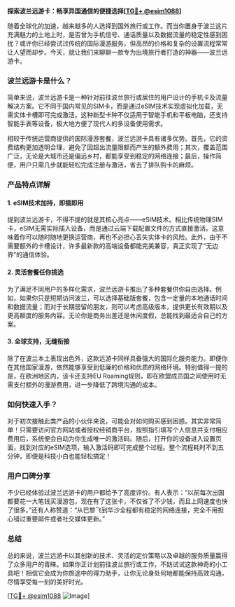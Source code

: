 **探索波兰远游卡：畅享异国通信的便捷选择[[TG💪+ @esim1088](https://t.me/s/esim1088)]**

随着全球化的加速，越来越多的人选择到国外旅行或工作。而当你置身于波兰这片充满魅力的土地上时，是否曾为手机信号、通话质量以及数据流量的稳定性感到困扰？或许你已经尝试过传统的国际漫游服务，但高昂的价格和复杂的设置流程常常让人望而却步。今天，就让我们来聊聊一款专为出境旅行者打造的神器——波兰远游卡。

### 波兰远游卡是什么？

简单来说，波兰远游卡是一种针对前往波兰旅行或居住的用户设计的手机卡及流量解决方案。它不同于国内常见的SIM卡，而是通过eSIM技术实现虚拟化加载，无需实体卡槽即可完成激活。这种新型卡种不仅适用于智能手机和平板电脑，还支持智能手表等设备，极大地方便了现代人的多设备使用需求。

相较于传统运营商提供的国际漫游套餐，波兰远游卡具有诸多优势。首先，它的资费结构更加透明合理，避免了因超出流量限额而产生的额外费用；其次，覆盖范围广泛，无论是大城市还是偏远乡村，都能享受到稳定的网络连接；最后，操作简便，用户只需几步就能轻松完成注册与激活，省去了排队购卡的麻烦。

### 产品特点详解

#### 1. eSIM技术加持，即插即用
提到波兰远游卡，不得不提的就是其核心亮点——eSIM技术。相比传统物理SIM卡，eSIM无需实际插入设备，而是通过云端下载配置文件的方式直接激活。这意味着你可以随时随地更换运营商，再也不必担心丢失实体卡的风险。此外，由于不需要额外的卡槽设计，许多最新款的高端设备都能完美兼容，真正实现了“无边界”的通信体验。

#### 2. 灵活套餐任你挑选
为了满足不同用户的多样化需求，波兰远游卡推出了多种套餐供你自由选择。例如，如果你只是短期访问波兰，可以选择基础版套餐，包含一定量的本地通话时间和数据流量；而对于长期居留的朋友，则可以考虑高级版本，提供更长有效期以及更高额度的服务内容。无论你是商务出差还是休闲度假，总能找到最适合自己的方案。

#### 3. 全球支持，无缝衔接
除了在波兰本土表现出色外，这款远游卡同样具备强大的国际化服务能力。即便你在其他国家漫游，依然能够享受到低廉的价格和优质的网络环境。特别值得一提的是，在欧洲地区内，该卡还支持EU Roaming规则，即在欧盟成员国之间使用时无需支付额外的漫游费用，进一步降低了跨境沟通的成本。

### 如何快速入手？

对于初次接触此类产品的小伙伴来说，可能会对如何购买感到困惑。其实非常简单！只需要访问官方网站或者授权经销商平台，按照指引填写个人信息并支付相应费用后，系统便会自动为你生成唯一的激活码。随后，打开你的设备进入设置页面，找到对应的eSIM选项，输入激活码即可完成整个过程。整个流程耗时不到五分钟，即便是科技小白也能轻松搞定！

### 用户口碑分享

不少已经体验过波兰远游卡的用户都给予了高度评价。有人表示：“以前每次出国都要花一大笔钱买漫游包，现在有了这张卡，不仅省了不少钱，而且上网速度也快了很多。”还有人称赞道：“从巴黎飞到华沙全程都有稳定的网络连接，完全不用担心错过重要邮件或者社交媒体更新。”

### 总结

总的来说，波兰远游卡以其创新的技术、灵活的定价策略以及卓越的服务质量赢得了众多用户的青睐。如果你正计划前往波兰旅行或工作，不妨试试这款神奇的小工具吧！相信它会成为你旅途中的得力助手，让你无论身处何地都能保持高效沟通，尽情享受每一刻的美好时光。

[[TG💪+ @esim1088](https://t.me/s/esim1088) ![Image](https://i.postimg.cc/4NQfJmqS/Snipaste-2025-05-13-00-14-12.png)]
